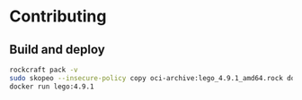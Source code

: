 # Contributing


## Build and deploy

```bash
rockcraft pack -v
sudo skopeo --insecure-policy copy oci-archive:lego_4.9.1_amd64.rock docker-daemon:lego:4.9.1
docker run lego:4.9.1
```
